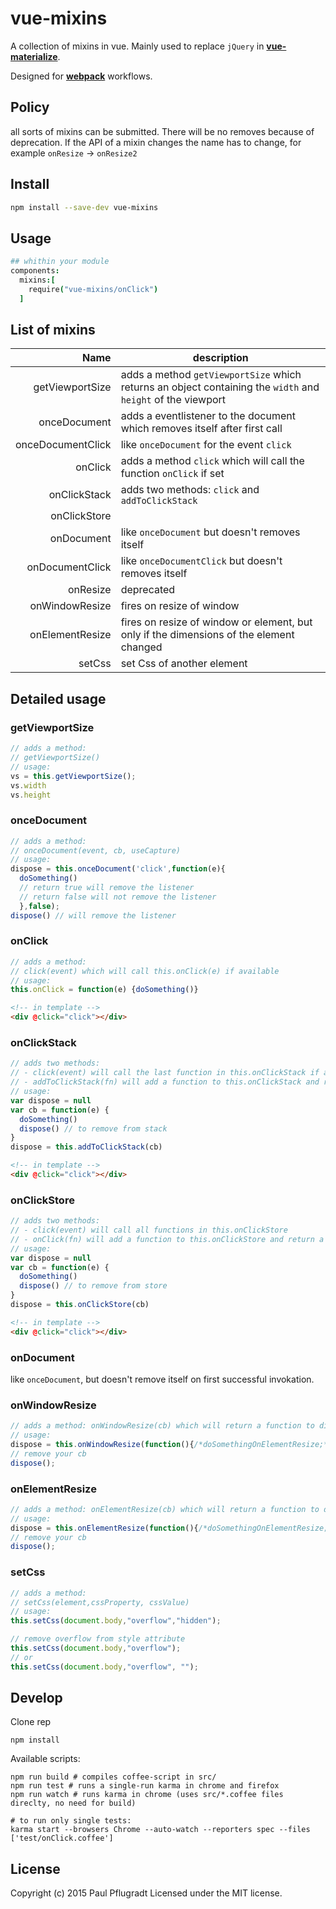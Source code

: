 # vue-mixins

A collection of mixins in vue.
Mainly used to replace `jQuery` in [**vue-materialize**](https://github.com/paulpflug/vue-materialize).

Designed for [**webpack**](https://webpack.github.io/) workflows.

## Policy

all sorts of mixins can be submitted. There will be no removes because of deprecation. If the API of a mixin changes the name has to change, for example `onResize` -> `onResize2`

## Install

```sh
npm install --save-dev vue-mixins

```
## Usage
```coffee
## whithin your module
components:
  mixins:[
    require("vue-mixins/onClick")
  ]
```
## List of mixins
| Name | description |
| ---: |  ------- |
| getViewportSize | adds a method `getViewportSize` which returns an object containing the `width` and `height` of the viewport |
| onceDocument | adds a eventlistener to the document which removes itself after first call|
| onceDocumentClick | like `onceDocument` for the event `click`|
| onClick  | adds a method `click` which will call the function `onClick` if set |
| onClickStack  | adds two methods: `click` and `addToClickStack` |
| onClickStore  | |
| onDocument  | like `onceDocument` but doesn't removes itself |
| onDocumentClick  | like `onceDocumentClick` but doesn't removes itself |
| onResize | deprecated |
| onWindowResize | fires on resize of window |
| onElementResize | fires on resize of window or element, but only if the dimensions of the element changed |
| setCss | set Css of another element |

## Detailed usage
### getViewportSize
```js
// adds a method:
// getViewportSize()
// usage:
vs = this.getViewportSize();
vs.width
vs.height
```
### onceDocument
```js
// adds a method:
// onceDocument(event, cb, useCapture)
// usage:
dispose = this.onceDocument('click',function(e){
  doSomething()
  // return true will remove the listener
  // return false will not remove the listener
  },false);
dispose() // will remove the listener
```
### onClick
```js
// adds a method:
// click(event) which will call this.onClick(e) if available
// usage:
this.onClick = function(e) {doSomething()}
```
```html
<!-- in template -->
<div @click="click"></div>
```

### onClickStack
```js
// adds two methods:
// - click(event) will call the last function in this.onClickStack if available
// - addToClickStack(fn) will add a function to this.onClickStack and return a function to dispose it
// usage:
var dispose = null
var cb = function(e) {
  doSomething()
  dispose() // to remove from stack
}
dispose = this.addToClickStack(cb)
```
```html
<!-- in template -->
<div @click="click"></div>
```

### onClickStore
```js
// adds two methods:
// - click(event) will call all functions in this.onClickStore
// - onClick(fn) will add a function to this.onClickStore and return a function to dispose it
// usage:
var dispose = null
var cb = function(e) {
  doSomething()
  dispose() // to remove from store
}
dispose = this.onClickStore(cb)
```
```html
<!-- in template -->
<div @click="click"></div>
```
### onDocument
like `onceDocument`, but doesn't remove itself on first successful invokation.

### onWindowResize
```js
// adds a method: onWindowResize(cb) which will return a function to dispose it
// usage:
dispose = this.onWindowResize(function(){/*doSomethingOnElementResize;*/});
// remove your cb
dispose();
```

### onElementResize
```js
// adds a method: onElementResize(cb) which will return a function to dispose it
// usage:
dispose = this.onElementResize(function(){/*doSomethingOnElementResize;*/});
// remove your cb
dispose();
```


### setCss
```js
// adds a method:
// setCss(element,cssProperty, cssValue)
// usage:
this.setCss(document.body,"overflow","hidden");

// remove overflow from style attribute
this.setCss(document.body,"overflow");
// or
this.setCss(document.body,"overflow", "");
```

## Develop
Clone rep
```
npm install
```
Available scripts:
```
npm run build # compiles coffee-script in src/
npm run test # runs a single-run karma in chrome and firefox
npm run watch # runs karma in chrome (uses src/*.coffee files direclty, no need for build)

# to run only single tests:
karma start --browsers Chrome --auto-watch --reporters spec --files ['test/onClick.coffee']
```

## License
Copyright (c) 2015 Paul Pflugradt
Licensed under the MIT license.
